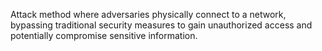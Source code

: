 Attack method where adversaries physically connect to a network, bypassing traditional security measures to gain unauthorized access and potentially compromise sensitive information.